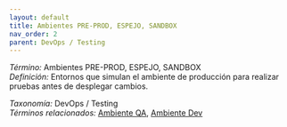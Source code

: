 ```yaml
---
layout: default
title: Ambientes PRE-PROD, ESPEJO, SANDBOX
nav_order: 2
parent: DevOps / Testing
---
```


*Término:* Ambientes PRE-PROD, ESPEJO, SANDBOX  
*Definición:* Entornos que simulan el ambiente de producción para realizar pruebas antes de desplegar cambios.

*Taxonomía:* DevOps / Testing  
*Términos relacionados:* [Ambiente QA](https://maleniski.github.io/diccionario-angl-tec-mx/docs/alfabeticamente/A/ambiente-qa/), [Ambiente Dev](https://maleniski.github.io/diccionario-angl-tec-mx/docs/alfabeticamente/A/ambiente-dev/)
